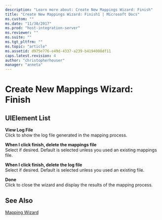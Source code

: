 ```yaml
---
description: "Learn more about: Create New Mappings Wizard: Finish"
title: "Create New Mappings Wizard: Finish1 | Microsoft Docs"
ms.custom: ""
ms.date: "11/30/2017"
ms.prod: "host-integration-server"
ms.reviewer: ""
ms.suite: ""
ms.tgt_pltfrm: ""
ms.topic: "article"
ms.assetid: d975e776-e49d-4337-a239-b4194008df11
caps.latest.revision: 4
author: "christopherhouser"
manager: "anneta"
---
```

# Create New Mappings Wizard: Finish
## UIElement List  
 **View Log File**  
 Click to show the log file generated in the mapping process.  
  
 **When I click finish, delete the mappings file**  
 Select if desired. Default is selected unless you used an existing mappings file.  
  
 **When I click finish, delete the log file**  
 Select if desired. Default is selected unless you used an existing file.  
  
 **Done**  
 Click to close the wizard and display the results of the mapping process.  
  
## See Also  
 [Mapping Wizard](../core/mapping-wizard1.md)
